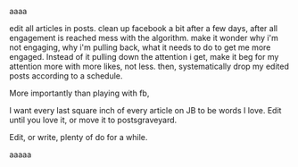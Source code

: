 aaaa

edit all articles in posts.
clean up facebook a bit after a few days, after all engagement is reached
mess with the algorithm.
make it wonder why i'm not engaging, why i'm pulling back, what it needs to do to
get me more engaged.
Instead of it pulling down the attention i get, make it beg for my attention more with more
likes, not less.
then, systematically drop my edited posts according to a schedule.

More importantly than playing with fb,

I want every last square inch of every article on JB to be words I love. Edit
until you love it, or move it to postsgraveyard.

Edit, or write, plenty of do for a while.

aaaaa
